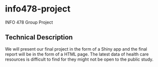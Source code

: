 # info478-project
INFO 478 Group Project
## Technical Description
We will present our final project in the form of a Shiny app and the final report will be in the form of a HTML page.
The latest data of health care resources is difficult to find for they might not be open to the public study.
